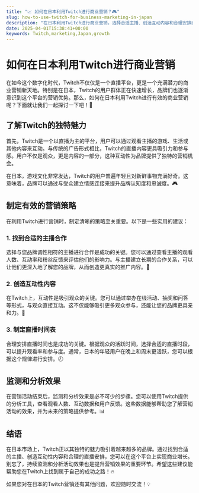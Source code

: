 ```yaml
---
title: "📈 如何在日本利用Twitch进行商业营销？🎮"
slug: how-to-use-twitch-for-business-marketing-in-japan
description: "在日本利用Twitch进行商业营销，选择合适主播、创造互动内容和合理安排直播，助力品牌增长。"
date: 2025-04-01T15:38:41+00:00
keywords: Twitch,marketing,Japan,growth
---
```


# 如何在日本利用Twitch进行商业营销

在如今这个数字化时代，Twitch不仅仅是一个直播平台，更是一个充满潜力的商业营销新天地。特别是在日本，Twitch的用户群体正在快速增长，品牌们也逐渐意识到这个平台的营销优势。那么，如何在日本利用Twitch进行有效的商业营销呢？下面就让我们一起探讨一下吧！🚀

## 了解Twitch的独特魅力

首先，Twitch是一个以直播为主的平台，用户可以通过观看主播的游戏、生活或其他内容来互动。与传统的广告形式相比，Twitch的直播内容更具吸引力和参与感。用户不仅是观众，更是内容的一部分，这种互动性为品牌提供了独特的营销机会。

在日本，游戏文化非常发达，Twitch的用户普遍年轻且对新鲜事物充满好奇。这意味着，品牌可以通过与受众建立情感连接来提升品牌认知度和忠诚度。🎮

## 制定有效的营销策略

在利用Twitch进行营销时，制定清晰的策略至关重要。以下是一些实用的建议：

### 1. 找到合适的主播合作

选择与您品牌调性相符的主播进行合作是成功的关键。您可以通过查看主播的观看人数、互动率和粉丝反馈来评估他们的影响力。与主播建立长期的合作关系，可以让他们更深入地了解您的品牌，从而创造更真实的推广内容。🤝

### 2. 创造互动性内容

在Twitch上，互动性是吸引观众的关键。您可以通过举办在线活动、抽奖和问答等形式，与观众直接互动。这不仅能够吸引更多观众参与，还能让您的品牌更具亲和力。💬

### 3. 制定直播时间表

合理安排直播时间也是成功的关键。根据观众的活跃时间，选择合适的直播时段，可以提升观看率和参与度。通常，日本的年轻用户在晚上和周末更活跃，您可以根据这个规律进行安排。🕗

## 监测和分析效果

在营销活动结束后，监测和分析效果是必不可少的步骤。您可以使用Twitch提供的分析工具，查看观看人数、互动数据和用户反馈。这些数据能够帮助您了解营销活动的效果，并为未来的策略提供参考。📊

## 结语

在日本市场上，Twitch正以其独特的魅力吸引着越来越多的品牌。通过找到合适的主播、创造互动性内容和合理的直播安排，您可以在这个平台上实现商业增长。别忘了，持续监测和分析活动效果也是提升营销效果的重要环节。希望这些建议能帮助您在Twitch上找到属于自己的成功之路！🔥

如果您对在日本的Twitch营销还有其他问题，欢迎随时交流！💡